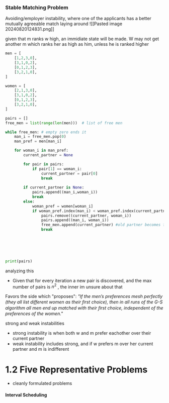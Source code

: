 ### Stable Matching Problem

Avoiding/employer instability, where one of the applicants has a better mutually agreeable match laying around 
![[Pasted image 20240820124831.png]]

given that m ranks w high, an immidiate state will be made. W may not get  another m which ranks her as high as him, unless he is ranked higher

```python
men = [
    [1,2,3,0],
    [3,1,0,2],
    [0,1,2,3],
    [3,2,1,0],
]

women = [
    [2,1,3,0],
    [3,1,0,2],
    [0,1,2,3],
    [3,2,1,0],
]

pairs = []
free_men = list(range(len(men)))  # list of free men

while free_men: # empty zero ends it
    man_i = free_men.pop(0)
    man_pref = men[man_i]

    for woman_i in man_pref:
        current_partner = None

        for pair in pairs:
            if pair[1] == woman_i:
                current_partner = pair[0]
                break
        
        if current_partner is None:
            pairs.append((man_i,woman_i))
            break
        else:
            woman_pref = women[woman_i]
            if woman_pref.index(man_i) < woman_pref.index(current_partner):
                pairs.remove((current_partner, woman_i))
                pairs.append((man_i, woman_i))
                free_men.append(current_partner) #old partner becomes free
                break

    
        



print(pairs)
```

analyzing this
- Given that for every iteration a new pair is discovered, and the max number of pairs is $n^2$ ,  the inner im unsure about that

Favors the side which "proposes":
*"If the men’s preferences mesh perfectly (they all list different women as
their ﬁrst choice), then in all runs of the G-S algorithm all men end up matched
with their ﬁrst choice, independent of the preferences of the women."*

strong and weak instabilities
- strong instability is when both w and m prefer eachother over their current partner
- weak instability includes strong, and if w prefers m over her current partner and m is indifferent
# 1.2 Five Representative Problems
- cleanly formulated problems

#### Interval Scheduling
 